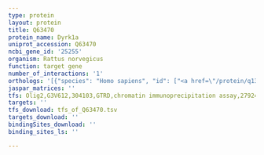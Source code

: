 ```yaml
---
type: protein
layout: protein
title: Q63470
protein_name: Dyrk1a
uniprot_accession: Q63470
ncbi_gene_id: '25255'
organism: Rattus norvegicus
function: target gene
number_of_interactions: '1'
orthologs: '[{"species": "Homo sapiens", "id": ["<a href=\"/protein/q13627\">Q13627</a>"]}, {"species": "Danio rerio", "id": ["<a href=\"/protein/x1wcb7\">X1WCB7</a>"]}, {"species": "Mus musculus", "id": ["<a href=\"/protein/q61214\">Q61214</a>"]}, {"species": "Drosophila melanogaster", "id": ["<a href=\"/protein/q9v3d5\">Q9V3D5</a>"]}]'
jaspar_matrices: ''
tfs: Olig2,G3V612,304103,GTRD,chromatin immunoprecipitation assay,27924024%5Buid%5D,No
targets: ''
tfs_download: tfs_of_Q63470.tsv
targets_download: ''
bindingSites_download: ''
binding_sites_ls: ''

---
```

